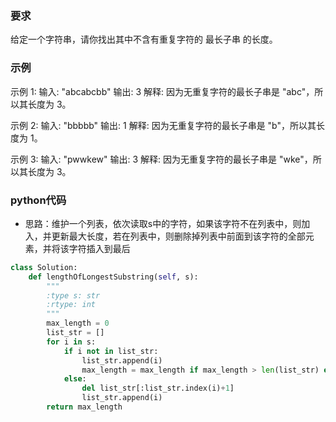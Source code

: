### 要求
给定一个字符串，请你找出其中不含有重复字符的 最长子串 的长度。

### 示例
示例 1:
输入: "abcabcbb"
输出: 3 
解释: 因为无重复字符的最长子串是 "abc"，所以其长度为 3。

示例 2:
输入: "bbbbb"
输出: 1
解释: 因为无重复字符的最长子串是 "b"，所以其长度为 1。

示例 3:
输入: "pwwkew"
输出: 3
解释: 因为无重复字符的最长子串是 "wke"，所以其长度为 3。

### python代码
* 思路：维护一个列表，依次读取s中的字符，如果该字符不在列表中，则加入，并更新最大长度，若在列表中，则删除掉列表中前面到该字符的全部元素，并将该字符插入到最后

```python
class Solution:
    def lengthOfLongestSubstring(self, s):
        """
        :type s: str
        :rtype: int
        """
        max_length = 0
        list_str = []
        for i in s:
            if i not in list_str:
                list_str.append(i)
                max_length = max_length if max_length > len(list_str) else len(list_str)
            else:
                del list_str[:list_str.index(i)+1]
                list_str.append(i)
        return max_length
```